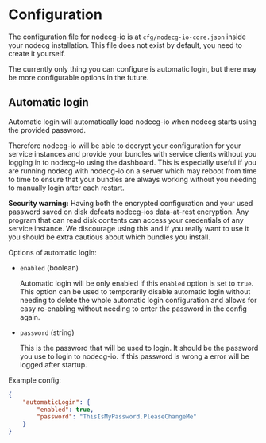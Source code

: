 # Configuration

<!-- TODO: introduction sentence -->

The configuration file for nodecg-io is at `cfg/nodecg-io-core.json` inside your nodecg installation. This file does not exist by default, you need to create it yourself.

The currently only thing you can configure is automatic login, but there may be more configurable options in the future.

## Automatic login

Automatic login will automatically load nodecg-io when nodecg starts using the provided password.

Therefore nodecg-io will be able to decrypt your configuration for your service instances and provide your bundles with service clients without you logging in to nodecg-io using the dashboard.
This is especially useful if you are running nodecg with nodecg-io on a server which may reboot from time to time to ensure that your bundles are always working without you needing to manually login after each restart.

**Security warning:** Having both the encrypted configuration and your used password saved on disk defeats nodecg-ios data-at-rest encryption.
Any program that can read disk contents can access your credentials of any service instance. We discourage using this and if you really want to use it you should be extra cautious about which bundles you install.

Options of automatic login:

- `enabled` (boolean)

  Automatic login will be only enabled if this `enabled` option is set to `true`.
  This option can be used to temporarily disable automatic login without needing to delete the whole automatic login configuration
  and allows for easy re-enabling without needing to enter the password in the config again.

- `password` (string)

  This is the password that will be used to login. It should be the password you use to login to nodecg-io.
  If this password is wrong a error will be logged after startup.

Example config:

```json
{
    "automaticLogin": {
        "enabled": true,
        "password": "ThisIsMyPassword.PleaseChangeMe"
    }
}
```
